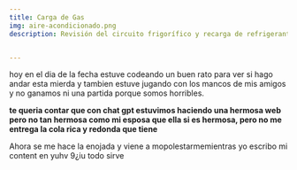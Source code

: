 ```yaml
---
title: Carga de Gas
img: aire-acondicionado.png
description: Revisión del circuito frigorífico y recarga de refrigerante.


---
```



hoy en el dia de la fecha estuve codeando un buen rato para ver si hago andar esta mierda
y tambien estuve jugando con los mancos de mis amigos y no ganamos ni una partida porque somos horribles. 

**te queria contar que con chat gpt estuvimos haciendo una hermosa web pero no tan hermosa como
mi esposa que ella si es hermosa, pero no me entrega la cola rica y redonda que tiene**

Ahora se me hace la enojada y viene a mopolestarmemientras yo escribo mi content en yuhv 9¿iu todo sirve